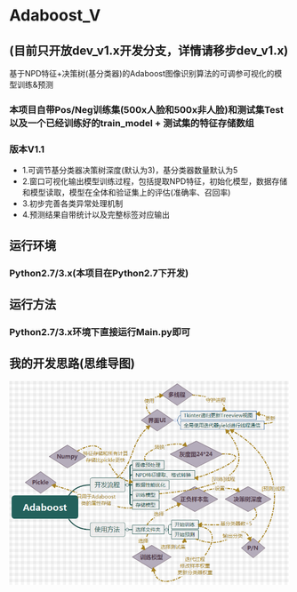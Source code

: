 # Adaboost_V
## (目前只开放dev_v1.x开发分支，详情请移步dev_v1.x)
基于NPD特征+决策树(基分类器)的Adaboost图像识别算法的可调参可视化的模型训练&amp;预测
### 本项目自带Pos/Neg训练集(500x人脸和500x非人脸)和测试集Test以及一个已经训练好的train_model + 测试集的特征存储数组
### 版本V1.1
* 1.可调节基分类器决策树深度(默认为3)，基分类器数量默认为5
* 2.窗口可视化输出模型训练过程，包括提取NPD特征，初始化模型，数据存储和模型读取，模型在全体和验证集上的评估(准确率、召回率)
* 3.初步完善各类异常处理机制
* 4.预测结果自带统计以及完整标签对应输出

## 运行环境
### Python2.7/3.x(本项目在Python2.7下开发)

## 运行方法
### Python2.7/3.x环境下直接运行Main.py即可

## 我的开发思路(思维导图)
![Adaboost_V开发思路](dev.png)